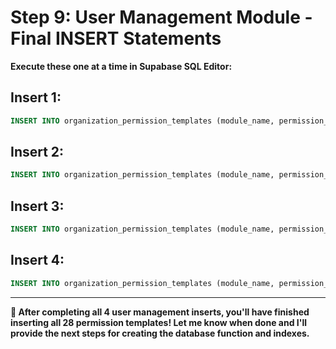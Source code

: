 # Step 9: User Management Module - Final INSERT Statements

**Execute these one at a time in Supabase SQL Editor:**

## Insert 1:
```sql
INSERT INTO organization_permission_templates (module_name, permission_key, permission_name, permission_description, default_min_role) VALUES ('user_management', 'can_view_users', 'View Users', 'View organization member list', 'committee_lead');
```

## Insert 2:
```sql
INSERT INTO organization_permission_templates (module_name, permission_key, permission_name, permission_description, default_min_role) VALUES ('user_management', 'can_edit_user_roles', 'Edit User Roles', 'Change user roles and permissions', 'admin');
```

## Insert 3:
```sql
INSERT INTO organization_permission_templates (module_name, permission_key, permission_name, permission_description, default_min_role) VALUES ('user_management', 'can_invite_users', 'Invite Users', 'Send invitations to new members', 'board_member');
```

## Insert 4:
```sql
INSERT INTO organization_permission_templates (module_name, permission_key, permission_name, permission_description, default_min_role) VALUES ('user_management', 'can_remove_users', 'Remove Users', 'Remove users from the organization', 'admin');
```

---

**🎉 After completing all 4 user management inserts, you'll have finished inserting all 28 permission templates! Let me know when done and I'll provide the next steps for creating the database function and indexes.**
